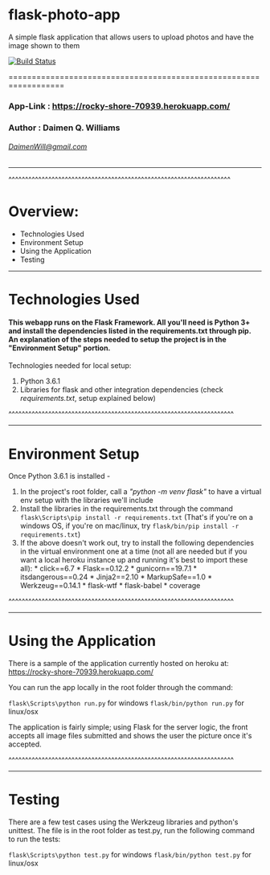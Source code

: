 # flask-photo-app
A simple flask application that allows users to upload photos and have the image shown to them

[![Build Status](https://travis-ci.org/DaemonWill/flask-photo-app.svg?branch=master)](https://travis-ci.org/DaemonWill/flask-photo-app)

==================================================================
### App-Link : https://rocky-shore-70939.herokuapp.com/

### Author : Daimen Q. Williams
###### [DaimenWill@gmail.com](mailto:DaimenWill@gmail.com)

---
^^^^^^^^^^^^^^^^^^^^^^^^^^^^^^^^^^^^^^^^^^^^^^^^^^^^^^^^^^^^^^^^^^^

# Overview:
  * Technologies Used
  * Environment Setup
  * Using the Application
  * Testing

-------


# Technologies Used

#### This webapp runs on the Flask Framework. All you'll need is Python 3+ and install the dependencies listed in the requirements.txt through pip. An explanation of the steps needed to setup the project is in the "Environment Setup" portion.

Technologies needed for local setup:
  1. Python 3.6.1
  4. Libraries for flask and other integration dependencies (check _requirements.txt_, setup explained below)

^^^^^^^^^^^^^^^^^^^^^^^^^^^^^^^^^^^^^^^^^^^^^^^^^^^^^^^^^^^^^^^^^^^^

-------

# Environment Setup

Once Python 3.6.1 is installed -

  1. In the project's root folder, call a _"python -m venv flask"_ to have a virtual env setup with the libraries we'll include
  2. Install the libraries in the requirements.txt through the command `flask\Scripts\pip install -r requirements.txt` (That's if you're on a windows OS, if you're on mac/linux, try `flask/bin/pip install -r requirements.txt`)
  3. If the above doesn't work out, try to install the following dependencies in the virtual environment one at a time (not all are needed but if you want a local heroku instance up and running it's best to import these all):
    * click==6.7
    * Flask==0.12.2
    * gunicorn==19.7.1
    * itsdangerous==0.24
    * Jinja2==2.10
    * MarkupSafe==1.0
    * Werkzeug==0.14.1
    * flask-wtf
    * flask-babel
    * coverage

^^^^^^^^^^^^^^^^^^^^^^^^^^^^^^^^^^^^^^^^^^^^^^^^^^^^^^^^^^^^^^^^^^^^

-------

# Using the Application

There is a sample of the application currently hosted on heroku at: https://rocky-shore-70939.herokuapp.com/

You can run the app locally in the root folder through the command:

`flask\Scripts\python run.py` for windows
`flask/bin/python run.py` for linux/osx

The application is fairly simple; using Flask for the server logic, the front accepts all image files submitted and shows the user the picture once it's accepted. 


^^^^^^^^^^^^^^^^^^^^^^^^^^^^^^^^^^^^^^^^^^^^^^^^^^^^^^^^^^^^^^^^^^^^

-------

# Testing
There are a few test cases using the Werkzeug libraries and python's unittest. The file is in the root folder as test.py, run the following command to run the tests:

`flask\Scripts\python test.py` for windows
`flask/bin/python test.py` for linux/osx
